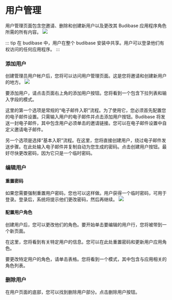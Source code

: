 # 用户管理
用户管理页面包含您邀请、删除和创建新用户以及更改其 Budibase 应用程序角色所需的所有内容。
![](https://files.readme.io/951c6fd-CleanShot_2022-03-11_at_16.11.532x.png)

::: tip
在 budibase 中，用户在整个 budibase 安装中共享。用户可以登录他们有权访问的任何应用程序。
:::
### 添加用户
创建管理员用户帐户后，您将可以访问用户管理页面。这是您将邀请和创建新用户的地方。
![](https://files.readme.io/f2baac2-userlist.png)

要添加用户，请点击页面右上角的添加用户按钮。您将看到一个包含下拉列表和输入字段的模式。

这里的第一个选项是常规的“电子邮件入职”流程。为了使用它，您必须首先配置您的电子邮件设置。只需输入用户的电子邮件并点击添加用户按钮。Budibase 将发送一封电子邮件，其中包含用户必须单击的邀请链接。您可以在电子邮件设置中自定义邀请电子邮件。

另一个选项是选择“基本入职”流程。在这里，您将直接创建用户，绕过电子邮件发送步骤。在此处输入电子邮件并复制自动为您生成的密码。点击创建用户按钮。最好尽快更改密码，因为它只是一个临时密码。

### 编辑用户
#### 重置密码
如果您需要强制重置用户密码，您也可以这样做。用户获得一个临时密码，可用于登录。登录后，系统将提示他们更改密码，然后再继续。
![](https://files.readme.io/85d6176-editusers.png)

#### 配置用户角色
创建用户后，您可以更改他们的角色。要开始单击要编辑的用户行，您将被带到一个新页面。

在这里，您将看到有关特定用户的信息。您可以在此处重置密码和更新用户应用角色。

要更改特定用户的角色，请单击表格。您将看到一个模式，其中包含与应用相关的角色列表。

### 删除用户
在用户页面的底部，您可以找到删除用户部分。点击删除用户按钮。